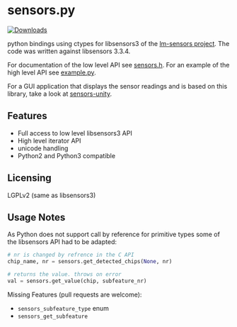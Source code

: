 sensors.py
==========

[![Downloads](https://pepy.tech/badge/sensors-py)](https://pepy.tech/project/sensors-py)

python bindings using ctypes for libsensors3 of the [lm-sensors project](https://github.com/lm-sensors/lm-sensors). The code was written against libsensors 3.3.4.  

For documentation of the low level API see [sensors.h](https://github.com/lm-sensors/lm-sensors/blob/master/lib/sensors.h). For an example of the high level API see [example.py](https://github.com/paroj/sensors.py/blob/master/example.py).

For a GUI application that displays the sensor readings and is based on this library, take a look at [sensors-unity](https://github.com/paroj/sensors-unity).

Features
--------
* Full access to low level libsensors3 API
* High level iterator API
* unicode handling
* Python2 and Python3 compatible

Licensing
---------
LGPLv2 (same as libsensors3)

Usage Notes
-----------
As Python does not support call by reference for primitive types some of the libsensors API had to be adapted:

```python
# nr is changed by refrence in the C API
chip_name, nr = sensors.get_detected_chips(None, nr)

# returns the value. throws on error
val = sensors.get_value(chip, subfeature_nr)
```

Missing Features (pull requests are welcome):
* `sensors_subfeature_type` enum
* `sensors_get_subfeature`

